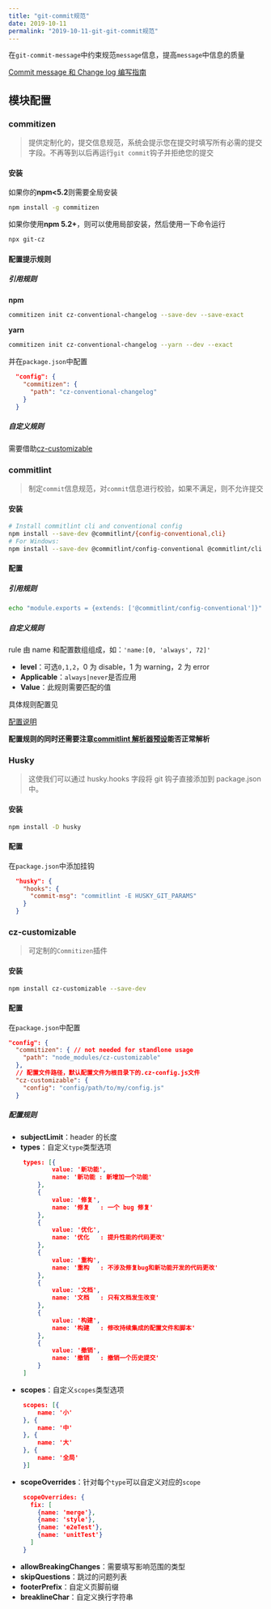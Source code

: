 ```yaml
---
title: "git-commit规范"
date: 2019-10-11
permalink: "2019-10-11-git-git-commit规范"
---
```







在`git-commit-message`中约束规范`message`信息，提高`message`中信息的质量

[Commit message 和 Change log 编写指南](http://www.ruanyifeng.com/blog/2016/01/commit_message_change_log.html)

## 模块配置

### commitizen

> 提供定制化的，提交信息规范，系统会提示您在提交时填写所有必需的提交字段。不再等到以后再运行`git commit`钩子并拒绝您的提交

#### 安装

如果你的**npm<5.2**则需要全局安装

```bash
npm install -g commitizen
```

如果你使用**npm 5.2+**，则可以使用局部安装，然后使用一下命令运行

```bash
npx git-cz
```

#### 配置提示规则

##### 引用规则

**npm**

```bash
commitizen init cz-conventional-changelog --save-dev --save-exact
```

**yarn**

```bash
commitizen init cz-conventional-changelog --yarn --dev --exact
```

并在`package.json`中配置

```json
  "config": {
    "commitizen": {
      "path": "cz-conventional-changelog"
    }
  }
```

##### 自定义规则

需要借助[cz-customizable](#cz-customizable)

### commitlint

> 制定`commit`信息规范，对`commit`信息进行校验，如果不满足，则不允许提交

#### 安装

```bash
# Install commitlint cli and conventional config
npm install --save-dev @commitlint/{config-conventional,cli}
# For Windows:
npm install --save-dev @commitlint/config-conventional @commitlint/cli
```

#### 配置

##### 引用规则

```bash
echo "module.exports = {extends: ['@commitlint/config-conventional']}" > commitlint.config.js
```

##### 自定义规则

rule 由 name 和配置数组组成，如：`'name:[0, 'always', 72]'`

- **level**：可选`0,1,2`，0 为 disable，1 为 warning，2 为 error
- **Applicable**：`always|never`是否应用
- **Value**：此规则需要匹配的值

具体规则配置见

[配置说明](https://github.com/conventional-changelog/commitlint/blob/master/docs/reference-rules.md)

**配置规则的同时还需要注意[commitlint 解析器预设](https://commitlint.js.org/#/reference-configuration?id=parser-presets)能否正常解析**

### Husky

> 这使我们可以通过 husky.hooks 字段将 git 钩子直接添加到 package.json 中。

#### 安装

```bash
npm install -D husky
```

#### 配置

在`package.json`中添加挂钩

```json
  "husky": {
    "hooks": {
      "commit-msg": "commitlint -E HUSKY_GIT_PARAMS"
    }
  }
```

### cz-customizable

> 可定制的`Commitizen`插件

#### 安装

```bash
npm install cz-customizable --save-dev
```

#### 配置

在`package.json`中配置

```json
"config": {
  "commitizen": { // not needed for standlone usage
    "path": "node_modules/cz-customizable"
  },
  // 配置文件路径，默认配置文件为根目录下的.cz-config.js文件
  "cz-customizable": {
    "config": "config/path/to/my/config.js"
  }
```

##### 配置规则

- **subjectLimit**：header 的长度
- **types**：自定义`type`类型选项

```json
    types: [{
            value: '新功能',
            name: '新功能 : 新增加一个功能'
        },
        {
            value: '修复',
            name: '修复   : 一个 bug 修复'
        },
        {
            value: '优化',
            name: '优化   : 提升性能的代码更改'
        },
        {
            value: '重构',
            name: '重构   : 不涉及修复bug和新功能开发的代码更改'
        },
        {
            value: '文档',
            name: '文档   : 只有文档发生改变'
        },
        {
            value: '构建',
            name: '构建   : 修改持续集成的配置文件和脚本'
        },
        {
            value: '撤销',
            name: '撤销   : 撤销一个历史提交'
        }
    ]
```

- **scopes**：自定义`scopes`类型选项

```json
    scopes: [{
        name: '小'
    }, {
        name: '中'
    }, {
        name: '大'
    }, {
        name: '全局'
    }]
```

- **scopeOverrides**：针对每个`type`可以自定义对应的`scope`

```json
    scopeOverrides: {
      fix: [
        {name: 'merge'},
        {name: 'style'},
        {name: 'e2eTest'},
        {name: 'unitTest'}
      ]
    }
```

- **allowBreakingChanges**：需要填写影响范围的类型
- **skipQuestions**：跳过的问题列表
- **footerPrefix**：自定义页脚前缀
- **breaklineChar**：自定义换行字符串

